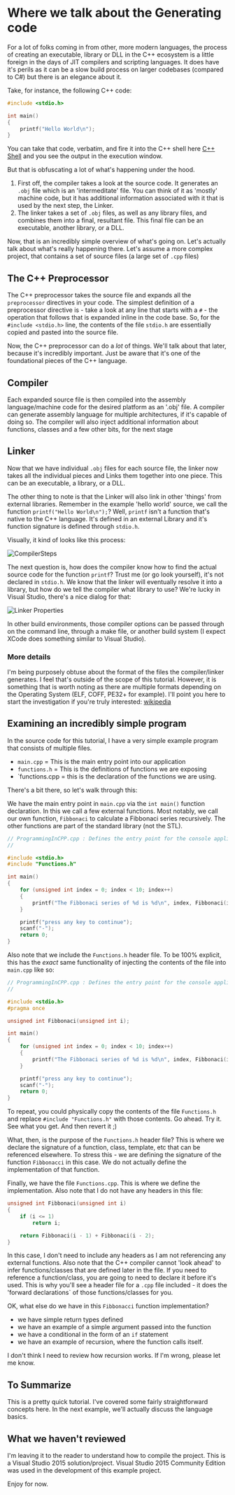 # Where we talk about the Generating code

For a lot of folks coming in from other, more modern languages, the process of creating an executable, library or DLL
in the C++ ecosystem is a little foreign in the days of JIT compilers and scripting languages. It does have it's perils
as it can be a slow build process on larger codebases (compared to C#) but there is an elegance about it.

Take, for instance, the following C++ code:

``` C++
#include <stdio.h>

int main()
{
    printf("Hello World\n");
}

```

You can take that code, verbatim, and fire it into the C++ shell here [C++ Shell](http://cpp.sh/7jiaj) and you see the output
in the execution window.

But that is obfuscating a lot of what's happening under the hood.

1. First off, the compiler takes a look at the source code. It generates an `.obj` file which is an 'intermeditate' file. You can think of it as 'mostly' machine code, but it has additional information associated with it that is used by the next step, the Linker.
1. The linker takes a set of `.obj` files, as well as any library files, and combines them into a final, resultant file. This final file can be an executable, another library, or a DLL.

Now, that is an incredibly simple overview of what's going on. Let's actually talk about what's really happening there. Let's assume a more complex project, that contains a set of source files (a large set of `.cpp` files)

## The C++ Preprocessor

The C++ preprocessor takes the source file and expands all the `preprocessor` directives in your code. The simplest definition of a preprocessor directive is - take a look at any line that starts with a `#` - the operation that follows that is expanded inline in the code base. So, for the `#include <stdio.h>` line, the contents of the file `stdio.h` are essentially copied and pasted into the source file.

Now, the C++ preprocessor can do a *lot* of things. We'll talk about that later, because it's incredibly important. Just be aware that it's one of the foundational pieces of the C++ language.

## Compiler

Each expanded source file is then compiled into the assembly language/machine code for the desired platform as an '.obj' file. A compiler can generate assembly language for multiple architectures, if it's capable of doing so. The compiler will also inject additional information about functions, classes and a few other bits, for the next stage

## Linker

Now that we have individual `.obj` files for each source file, the linker now takes all the individual pieces and Links them together into one piece. This can be an executable, a library, or a DLL.

The other thing to note is that the Linker will also link in other 'things' from external libraries. Remember in the example 'hello world' source, we call the function `printf("Hello World\n");`? Well, `printf` isn't a function that's native to the C++ language. It's defined in an external Library and it's function signature is defined through `stdio.h`.

Visually, it kind of looks like this process:

![CompilerSteps](images/CompilerSteps.png)

The next question is, how does the compiler know how to find the actual source code for the function `printf`? Trust me (or go look yourself), it's not declared in `stdio.h`. We know that the linker will eventually resolve it into a library, but how do we tell the compiler what library to use? We're lucky in Visual Studio, there's a nice dialog for that:

![Linker Properties](images/LinkerProperties.png)

In other build environments, those compiler options can be passed through on the command line, through a make file, or another build system (I expect XCode does something similar to Visual Studio).

### More details

I'm being purposely obtuse about the format of the files the compiler/linker generates. I feel that's outside of the scope of this tutorial. However, it is something that is worth noting as there are multiple formats depending on the Operating System (ELF, COFF, PE32+ for example). I'll point you here to start the investigation if you're truly interested: [wikipedia](https://en.wikipedia.org/wiki/Object_file)

## Examining an incredibly simple program

In the source code for this tutorial, I have a very simple example program that consists of multiple files.

- `main.cpp` = This is the main entry point into our application
- `functions.h` = This is the definitions of functions we are exposing
- `functions.cpp = this is the declaration of the functions we are using.

There's a bit there, so let's walk through this:

We have the main entry point in `main.cpp` via the `int main()` function declaration. In this we call a few external functions. Most notably, we call our own function, `Fibbonaci` to calculate a Fibbonaci series recursively. The other functions are part of the standard library (not the STL).

``` C++
// ProgrammingInCPP.cpp : Defines the entry point for the console application.
//

#include <stdio.h>
#include "Functions.h"

int main()
{
    for (unsigned int index = 0; index < 10; index++)
    {
        printf("The Fibbonaci series of %d is %d\n", index, Fibbonaci(index));
    }

    printf("press any key to continue");
    scanf("-");
    return 0;
}
```

Also note that we include the `Functions.h` header file. To be 100% explicit, this has the *exact* same functionality of injecting the contents of the file into `main.cpp` like so:

``` C++
// ProgrammingInCPP.cpp : Defines the entry point for the console application.
//

#include <stdio.h>
#pragma once

unsigned int Fibbonaci(unsigned int i);

int main()
{
    for (unsigned int index = 0; index < 10; index++)
    {
        printf("The Fibbonaci series of %d is %d\n", index, Fibbonaci(index));
    }

    printf("press any key to continue");
    scanf("-");
    return 0;
}
```

To repeat, you could physically copy the contents of the file `Functions.h` and replace `#include "Functions.h"` with those contents. Go ahead. Try it. See what you get.  And then revert it ;)

What, then, is the purpose of the `Functions.h` header file? This is where we declare the signature of a function, class, template, etc that can be referenced elsewhere. To stress this - we are defining the signature of the function `Fibbonacci` in this case. We do not actually define the implementation of that function.

Finally, we have the file `Functions.cpp`. This is where we define the implementation. Also note that I do not have any headers in this file:

```C++
unsigned int Fibbonaci(unsigned int i)
{
    if (i <= 1)
        return i;

    return Fibbonaci(i - 1) + Fibbonaci(i - 2);
}
```

In this case, I don't need to include any headers as I am not referencing any external functions. Also note that the C++ compiler cannot 'look ahead' to infer functions/classes that are defined later in the file. If you need to reference a function/class, you are going to need to declare it before it's used.  This is why you'll see a header file for a `.cpp` file included - it does the 'forward declarations` of those functions/classes for you.

OK, what else do we have in this `Fibbonacci` function implementation? 

- we have simple return types defined
- we have an example of a simple argument passed into the function
- we have a conditional in the form of an `if` statement
- we have an example of recursion, where the function calls itself.

I don't think I need to review how recursion works. If I'm wrong, please let me know.

## To Summarize

This is a pretty quick tutorial. I've covered some fairly straightforward concepts here. In the next example, we'll actually discuss the language basics.

## What we haven't reviewed

I'm leaving it to the reader to understand how to compile the project. This is a Visual Studio 2015 solution/project. Visual Studio 2015 Community Edition was used in the development of this example project.

Enjoy for now.